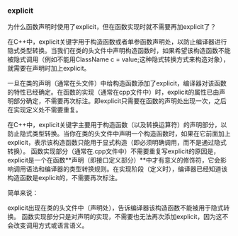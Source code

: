 ### explicit
为什么函数声明时使用了explicit，但在函数实现时就不需要再加explicit了？

在C++中，explicit关键字用于构造函数或者单参函数声明处，以防止编译器进行隐式类型转换。当我们在类的头文件中声明构造函数时，如果希望该构造函数不能被隐式调用（例如不能用ClassName c = value;这种隐式转换方式来构造对象），就需要在声明时加上explicit。

一旦在类的声明（通常在头文件）中给构造函数添加了explicit，编译器对该函数的特性已经确定。在函数的实现（通常在cpp文件中）时，explicit的属性已由声明部分确定，不需要再次标注。即explicit只需要在函数的声明处出现一次，之后在实现定义处不需要重复。

在C++中，explicit关键字主要用于构造函数（以及转换运算符）的声明部分，以防止隐式类型转换。当你在类的头文件中声明一个构造函数时，如果在它前面加上explicit，表示该构造函数只能用于显式构造（即必须明确调用，而不是通过隐式转换）。
函数实现部分（通常在.cpp文件中）不需要重复写explicit的原因是，explicit是一个在函数**声明（即接口定义部分）**中才有意义的修饰符，它会影响调用语法和编译器的类型转换规则。在实现阶段（定义时），编译器已经知道该构造函数是explicit的，不需要再次标注。

简单来说：

explicit出现在类的头文件中（声明处），告诉编译器该构造函数不能被用于隐式转换。
函数实现部分只是对声明的实现，不需要也无法再次添加explicit，因为这不会改变调用方式或语言语义。